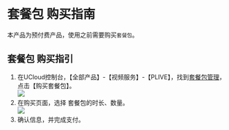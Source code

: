 # 套餐包 购买指南
本产品为预付费产品，使用之前需要购买`套餐包`。   
## 套餐包 购买指引
1. 在UCloud控制台，【全部产品】-【视频服务】-【PLIVE】，找到[套餐包管理](https://console.ucloud.cn/PLIVE/shop)，点击【购买套餐包】。    
![](/images/priceImage/01.png)
2. 在购买页面，选择 套餐包的时长、数量。    
![](/images/priceImage/02.png)
3. 确认信息，并完成支付。    

